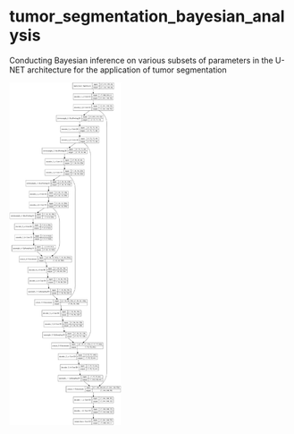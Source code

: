 # tumor_segmentation_bayesian_analysis
Conducting Bayesian inference on various subsets of parameters in the U-NET architecture for the application of tumor segmentation

<img src="https://github.com/jeremiahhauth/tumor_segmentation_bayesian_analysis/blob/master/load_trained_models/deterministic_model.png" width="200" />
